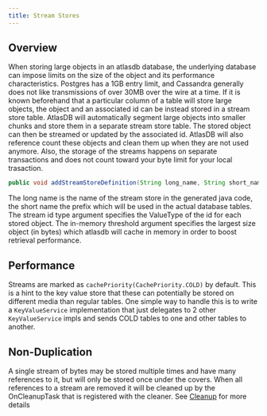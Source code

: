 ```yaml
---
title: Stream Stores
---
```


## Overview

When storing large objects in an atlasdb database, the underlying database can
impose limits on the size of the object and its performance characteristics.
Postgres has a 1GB entry limit, and Cassandra generally does not like
transmissions of over 30MB over the wire at a time. If it is known beforehand
that a particular column of a table will store large objects, the object and an
associated id can be instead stored in a stream store table. AtlasDB will
automatically segment large objects into smaller chunks and store them in a
separate stream store table. The stored object can then be streamed or updated
by the associated id.  AtlasDB will also reference count these objects and
clean them up when they are not used anymore. Also, the storage of the streams
happens on separate transactions and does not count toward your byte limit for
your local trasaction.

```java
public void addStreamStoreDefinition(String long_name, String short_name, ValueType streamIdType, int inMemoryThreshold);
```

The long name is the name of the stream store in the generated java code, the
short name the prefix which will be used in the actual database tables. The
stream id type argument specifies the ValueType of the id for each stored
object. The in-memory threshold argument specifies the largest size object (in
bytes) which atlasdb will cache in memory in order to boost retrieval
performance.

## Performance 

Streams are marked as `cachePriority(CachePriority.COLD)` by default.  This is
a hint to the key value store that these can potentially be stored on different
media than regular tables.  One simple way to handle this is to write a
`KeyValueService` implementation that just delegates to 2 other
`KeyValueService` impls and sends COLD tables to one and other tables to
another.

## Non-Duplication 

A single stream of bytes may be stored multiple times and have many references
to it, but will only be stored once under the covers.  When all references to a
stream are removed it will be cleaned up by the OnCleanupTask that is
registered with the cleaner.  See [Cleanup](Cleanup) for
more details
